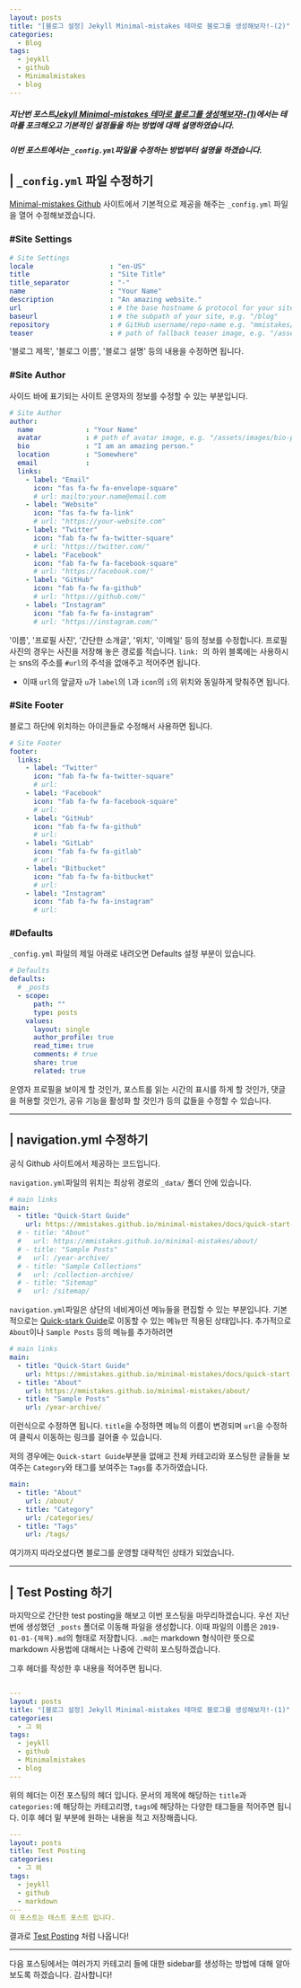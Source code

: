 ```yaml
---
layout: posts
title: "[블로그 설정] Jekyll Minimal-mistakes 테마로 블로그를 생성해보자!-(2)"
categories:
  - Blog
tags:
  - jeykll
  - github
  - Minimalmistakes
  - blog
---
```

##### 지난번 포스트[Jekyll Minimal-mistakes 테마로 블로그를 생성해보자!-(1)](https://zzu0203.github.io/blog/blog1/)에서는 테마를 포크해오고 기본적인 설정들을 하는 방법에 대해 설명하였습니다.
##### 이번 포스트에서는 `_config.yml`파일을 수정하는 방법부터 설명을 하겠습니다.

## | `_config.yml` 파일 수정하기
[Minimal-mistakes Github](https://github.com/mmistakes/minimal-mistakes) 사이트에서 기본적으로 제공을 해주는 `_config.yml` 파일을 열어 수정해보겠습니다.

### #Site Settings

```yaml
# Site Settings
locale                   : "en-US"
title                    : "Site Title"
title_separator          : "-"
name                     : "Your Name"
description              : "An amazing website."
url                      : # the base hostname & protocol for your site e.g. "https://mmistakes.github.io"
baseurl                  : # the subpath of your site, e.g. "/blog"
repository               : # GitHub username/repo-name e.g. "mmistakes/minimal-mistakes"
teaser                   : # path of fallback teaser image, e.g. "/assets/images/500x300.png"
```
'블로그 제목', '블로그 이름', '블로그 설명' 등의 내용을 수정하면 됩니다.

### #Site Author

사이드 바에 표기되는 사이트 운영자의 정보를 수정할 수 있는 부분입니다.

```yaml
# Site Author
author:
  name             : "Your Name"
  avatar           : # path of avatar image, e.g. "/assets/images/bio-photo.jpg"
  bio              : "I am an amazing person."
  location         : "Somewhere"
  email            :
  links:
    - label: "Email"
      icon: "fas fa-fw fa-envelope-square"
      # url: mailto:your.name@email.com
    - label: "Website"
      icon: "fas fa-fw fa-link"
      # url: "https://your-website.com"
    - label: "Twitter"
      icon: "fab fa-fw fa-twitter-square"
      # url: "https://twitter.com/"
    - label: "Facebook"
      icon: "fab fa-fw fa-facebook-square"
      # url: "https://facebook.com/"
    - label: "GitHub"
      icon: "fab fa-fw fa-github"
      # url: "https://github.com/"
    - label: "Instagram"
      icon: "fab fa-fw fa-instagram"
      # url: "https://instagram.com/"
```
'이름', '프로필 사진', '간단한 소개글', '위치', '이메일' 등의 정보를 수정합니다.
프로필 사진의 경우는 사진을 저장해 놓은 경로를 적습니다.
`link: `의 하위 블록에는 사용하시는 sns의 주소를 `#url`의 주석을 없애주고 적어주면 됩니다.
* 이때 `url`의 앞글자 `u`가 `label`의 `l`과 `icon`의 `i`의 위치와 동일하게 맞춰주면 됩니다.

### #Site Footer

블로그 하단에 위치하는 아이콘들로 수정해서 사용하면 됩니다.

```yaml
# Site Footer
footer:
  links:
    - label: "Twitter"
      icon: "fab fa-fw fa-twitter-square"
      # url:
    - label: "Facebook"
      icon: "fab fa-fw fa-facebook-square"
      # url:
    - label: "GitHub"
      icon: "fab fa-fw fa-github"
      # url:
    - label: "GitLab"
      icon: "fab fa-fw fa-gitlab"
      # url:
    - label: "Bitbucket"
      icon: "fab fa-fw fa-bitbucket"
      # url:
    - label: "Instagram"
      icon: "fab fa-fw fa-instagram"
      # url:
```

### #Defaults

`_config.yml` 파일의 제일 아래로 내려오면 Defaults 설정 부분이 있습니다.

```yaml
# Defaults
defaults:
  # _posts
  - scope:
      path: ""
      type: posts
    values:
      layout: single
      author_profile: true
      read_time: true
      comments: # true
      share: true
      related: true
```

운영자 프로필을 보이게 할 것인가, 포스트를 읽는 시간의 표시를 하게 할 것인가, 댓글을 허용할 것인가, 공유 기능을 활성화 할 것인가 등의 값들을 수정할 수 있습니다.

---
## | navigation.yml 수정하기
공식 Github 사이트에서 제공하는 코드입니다.  

`navigation.yml`파일의 위치는 최상위 경로의 `_data/` 폴더 안에 있습니다.

```yaml
# main links
main:
  - title: "Quick-Start Guide"
    url: https://mmistakes.github.io/minimal-mistakes/docs/quick-start-guide/
  # - title: "About"
  #   url: https://mmistakes.github.io/minimal-mistakes/about/
  # - title: "Sample Posts"
  #   url: /year-archive/
  # - title: "Sample Collections"
  #   url: /collection-archive/
  # - title: "Sitemap"
  #   url: /sitemap/
```
`navigation.yml`파일은 상단의 네비게이션 메뉴들을 편집할 수 있는 부분입니다. 기본적으로는 [Quick-stark Guide](https://mmistakes.github.io/minimal-mistakes/docs/quick-start-guide/)로 이동할 수 있는 메뉴만 적용된 상태입니다.
추가적으로 `About`이나 `Sample Posts` 등의 메뉴를 추가하려면
```yaml
# main links
main:
  - title: "Quick-Start Guide"
    url: https://mmistakes.github.io/minimal-mistakes/docs/quick-start-guide/
  - title: "About"
    url: https://mmistakes.github.io/minimal-mistakes/about/
  - title: "Sample Posts"
    url: /year-archive/
```
이런식으로 수정하면 됩니다.
`title`을 수정하면 메뉴의 이름이 변경되며 `url`을 수정하여 클릭시 이동하는 링크를 걸어줄 수 있습니다.

저의 경우에는 `Quick-start Guide`부분을 없애고 전체 카테고리와 포스팅한 글들을 보여주는 `Category`와 태그를 보여주는 `Tags`를 추가하였습니다.
```yaml
main:
  - title: "About"
    url: /about/
  - title: "Category"
    url: /categories/
  - title: "Tags"
    url: /tags/
```
여기까지 따라오셨다면 블로그를 운영할 대략적인 상태가 되었습니다.

---
## | Test Posting 하기
마지막으로 간단한 test posting을 해보고 이번 포스팅을 마무리하겠습니다.
우선 지난번에 생성했던 `_posts` 폴더로 이동해 파일을 생성합니다.
이때 파일의 이름은 `2019-01-01-{제목}.md`의 형태로 저장합니다.
`.md`는 markdown 형식이란 뜻으로 markdown 사용법에 대해서는 나중에 간략히 포스팅하겠습니다.

그후 헤더를 작성한 후 내용을 적어주면 됩니다.
```yaml

---
layout: posts
title: "[블로그 설정] Jekyll Minimal-mistakes 테마로 블로그를 생성해보자!-(1)"
categories:
  - 그 외
tags:
  - jeykll
  - github
  - Minimalmistakes
  - blog
---

```
위의 헤더는 이전 포스팅의 헤더 입니다.
문서의 제목에 해당하는 `title`과 `categories:`에 해당하는 카테고리명, `tags`에 해당하는 다양한 태그들을 적어주면 됩니다.
이후 헤더 밑 부분에 원하는 내용을 적고 저장해줍니다.
```yaml
---
layout: posts
title: Test Posting
categories:
  - 그 외
tags:
  - jeykll
  - github
  - markdown
---
이 포스트는 테스트 포스트 입니다.

```
결과로 [Test Posting](https://zzu0203.github.io/%EA%B7%B8%20%EC%99%B8/1/) 처럼 나옵니다!

---
다음 포스팅에서는 여러가지 카테고리 들에 대한 sidebar를 생성하는 방법에 대해 알아보도록 하겠습니다.
감사합니다!
